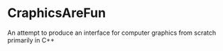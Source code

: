 # CraphicsAreFun
An attempt to produce an interface for computer graphics from scratch primarily in C++
